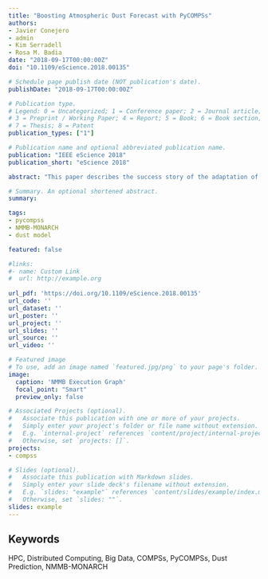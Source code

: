 ```yaml
---
title: "Boosting Atmospheric Dust Forecast with PyCOMPSs"
authors:
- Javier Conejero
- admin
- Kim Serradell
- Rosa M. Badia
date: "2018-09-17T00:00:00Z"
doi: "10.1109/eScience.2018.00135"

# Schedule page publish date (NOT publication's date).
publishDate: "2018-09-17T00:00:00Z"

# Publication type.
# Legend: 0 = Uncategorized; 1 = Conference paper; 2 = Journal article;
# 3 = Preprint / Working Paper; 4 = Report; 5 = Book; 6 = Book section;
# 7 = Thesis; 8 = Patent
publication_types: ["1"]

# Publication name and optional abbreviated publication name.
publication: "IEEE eScience 2018"
publication_short: "eScience 2018"

abstract: "This paper describes the success story of the adaptation of the NMMB-MONARCH online multi-scale atmospheric dust model to PyCOMPSs in order to exploit its inherent parallelism with the minimal developer effort. The paper also includes an evaluation of this implementation in the Nord3 supercomputer, a scalability analysis and an in-depth behaviour study. The main results presented in this paper are: (1) PyCOMPSs is able to extract the parallelism from the NMMB-MONARCH application; (2) it is able to improve the dust forecasting in terms of performance when compared with previous versions, and (3) PyCOMPSs is able to interact and share the resources with MPI applications when included in the workflow as tasks. Finally, we present the keys for exporting the knowledge of this experience to other applications in order to benefit from using PyCOMPSs."

# Summary. An optional shortened abstract.
summary: 

tags:
- pycompss
- NMMB-MONARCH
- dust model

featured: false

#links:
#- name: Custom Link
#  url: http://example.org
  
url_pdf: 'https://doi.org/10.1109/eScience.2018.00135'
url_code: ''
url_dataset: ''
url_poster: ''
url_project: ''
url_slides: ''
url_source: ''
url_video: ''

# Featured image
# To use, add an image named `featured.jpg/png` to your page's folder. 
image:
  caption: 'NMMB Execution Graph'
  focal_point: "Smart"
  preview_only: false

# Associated Projects (optional).
#   Associate this publication with one or more of your projects.
#   Simply enter your project's folder or file name without extension.
#   E.g. `internal-project` references `content/project/internal-project/index.md`.
#   Otherwise, set `projects: []`.
projects:
- compss

# Slides (optional).
#   Associate this publication with Markdown slides.
#   Simply enter your slide deck's filename without extension.
#   E.g. `slides: "example"` references `content/slides/example/index.md`.
#   Otherwise, set `slides: ""`.
slides: example
---
```


<h2>Keywords</h2>
HPC, Distributed Computing, Big Data, COMPSs, PyCOMPSs, Dust Prediction, NMMB-MONARCH
